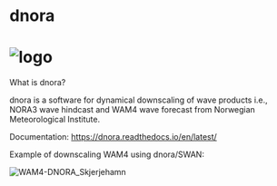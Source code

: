 # dnora
# ![logo](https://user-images.githubusercontent.com/67804784/145466261-f50dbc27-f242-4db0-8d99-e23d0bd0dbbc.png)


What is dnora? 

dnora is a software for dynamical downscaling of wave products i.e., NORA3 wave hindcast and WAM4 wave forecast from Norwegian Meteorological Institute.

Documentation: https://dnora.readthedocs.io/en/latest/

Example of downscaling WAM4 using dnora/SWAN:

![WAM4-DNORA_Skjerjehamn](https://user-images.githubusercontent.com/67804784/145465772-23a3adf9-4daa-4cac-bd02-70ec28dbf519.gif)




